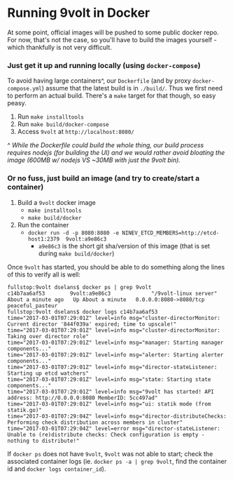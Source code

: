 Running 9volt in Docker
=======================

At some point, official images will be pushed to some public docker repo. For now, that's not the case, so you'll have to build the images yourself - which thankfully is not very difficult.

### Just get it up and running locally (using `docker-compose`)

To avoid having large containers^, our `Dockerfile` (and by proxy `docker-compose.yml`) assume that the latest build is in `./build/`. Thus we first need to perform an actual build. There's a `make` target for that though, so easy peasy.

1. Run `make installtools`
2. Run `make build/docker-compose`
3. Access `9volt` at `http://localhost:8080/`

^ _While the Dockerfile *could* build the whole thing, our build process requires nodejs (for building the UI) and we would rather avoid bloating the image (600MB w/ nodejs VS ~30MB with just the 9volt bin)._

### Or no fuss, just build an image (and try to create/start a container)

1. Build a `9volt` docker image
    * `make installtools`
    * `make build/docker`
2. Run the container
    * `docker run -d -p 8080:8080 -e NINEV_ETCD_MEMBERS=http://etcd-host1:2379  9volt:a9e86c3`
        * `a9e86c3` is the short git sha/version of this image (that is set during `make build/docker`)

Once `9volt` has started, you should be able to do something along the lines of this to verify all is well:

```
fullstop:9volt dselans$ docker ps | grep 9volt
c14b7aa6af53        9volt:a9e86c3             "/9volt-linux server"    About a minute ago   Up About a minute   0.0.0.0:8080->8080/tcp                                                    peaceful_pasteur
fullstop:9volt dselans$ docker logs c14b7aa6af53
time="2017-03-01T07:29:01Z" level=info msg="cluster-directorMonitor: Current director '844f039a' expired; time to upscale!"
time="2017-03-01T07:29:01Z" level=info msg="cluster-directorMonitor: Taking over director role"
time="2017-03-01T07:29:01Z" level=info msg="manager: Starting manager components..."
time="2017-03-01T07:29:01Z" level=info msg="alerter: Starting alerter components..."
time="2017-03-01T07:29:01Z" level=info msg="director-stateListener: Starting up etcd watchers"
time="2017-03-01T07:29:01Z" level=info msg="state: Starting state components..."
time="2017-03-01T07:29:01Z" level=info msg="9volt has started! API address: http://0.0.0.0:8080 MemberID: 5cc497ad"
time="2017-03-01T07:29:01Z" level=info msg="ui: statik mode (from statik.go)"
time="2017-03-01T07:29:04Z" level=info msg="director-distributeChecks: Performing check distribution across members in cluster"
time="2017-03-01T07:29:04Z" level=error msg="director-stateListener: Unable to (re)distribute checks: Check configuration is empty - nothing to distribute!"
```

If `docker ps` does not have `9volt`, `9volt` was not able to start; check the associated container logs (ie. `docker ps -a | grep 9volt`, find the container id and `docker logs container_id`).
